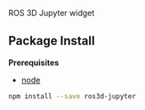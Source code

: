 ROS 3D Jupyter widget

Package Install
---------------

**Prerequisites**
- [node](http://nodejs.org/)

```bash
npm install --save ros3d-jupyter
```
